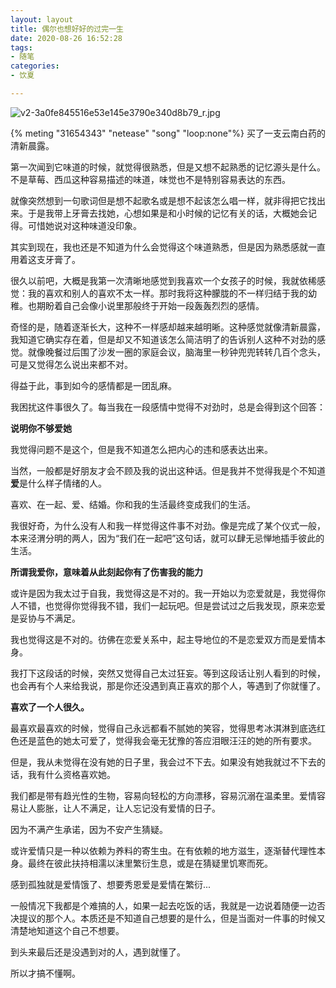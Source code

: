 ```yaml
---
layout: layout
title: 偶尔也想好好的过完一生
date: 2020-08-26 16:52:28
tags:
- 随笔
categories:
- 饮夏

---
```


![v2-3a0fe845516e53e145e3790e340d8b79_r.jpg](http://img.yocoh.cn/images/2020/07/09/v2-3a0fe845516e53e145e3790e340d8b79_r.jpg)

{% meting "31654343" "netease" "song" "loop:none"%}
买了一支云南白药的清新晨露。



第一次闻到它味道的时候，就觉得很熟悉，但是又想不起熟悉的记忆源头是什么。不是草莓、西瓜这种容易描述的味道，味觉也不是特别容易表达的东西。



就像突然想到一句歌词但是想不起歌名或是想不起该怎么唱一样，就非得把它找出来。于是我带上牙膏去找她，心想如果是和小时候的记忆有关的话，大概她会记得。可惜她说对这种味道没印象。



其实到现在，我也还是不知道为什么会觉得这个味道熟悉，但是因为熟悉感就一直用着这支牙膏了。







很久以前吧，大概是我第一次清晰地感觉到我喜欢一个女孩子的时候，我就依稀感觉：我的喜欢和别人的喜欢不太一样。那时我将这种朦胧的不一样归结于我的幼稚。也期盼着自己会像小说里那般终于开始一段轰轰烈烈的感情。



奇怪的是，随着逐渐长大，这种不一样感却越来越明晰。这种感觉就像清新晨露，我知道它确实存在着，但是却又不知道该怎么简洁明了的告诉别人这种不对劲的感觉。就像晚餐过后围了沙发一圈的家庭会议，脑海里一秒钟兜兜转转几百个念头，可是又觉得怎么说出来都不对。



得益于此，事到如今的感情都是一团乱麻。



我困扰这件事很久了。每当我在一段感情中觉得不对劲时，总是会得到这个回答：



**说明你不够爱她**



我觉得问题不是这个，但是我不知道怎么把内心的违和感表达出来。



当然，一般都是好朋友才会不顾及我的说出这种话。但是我并不觉得我是个不知道**爱**是什么样子情绪的人。



喜欢、在一起、爱、结婚。你和我的生活最终变成我们的生活。



我很好奇，为什么没有人和我一样觉得这件事不对劲。像是完成了某个仪式一般，本来泾渭分明的两人，因为“我们在一起吧”这句话，就可以肆无忌惮地插手彼此的生活。



**所谓我爱你，意味着从此刻起你有了伤害我的能力**



或许是因为我太过于自我，我觉得这是不对的。我一开始以为恋爱就是，我觉得你人不错，也觉得你觉得我不错，我们一起玩吧。但是尝试过之后我发现，原来恋爱是妥协与不满足。





我也觉得这是不对的。彷佛在恋爱关系中，起主导地位的不是恋爱双方而是爱情本身。



我打下这段话的时候，突然又觉得自己太过狂妄。等到这段话让别人看到的时候，也会再有个人来给我说，那是你还没遇到真正喜欢的那个人，等遇到了你就懂了。



**喜欢了一个人很久。**



最喜欢最喜欢的时候，觉得自己永远都看不腻她的笑容，觉得思考冰淇淋到底选红色还是蓝色的她太可爱了，觉得我会毫无犹豫的答应泪眼汪汪的她的所有要求。



但是，我从未觉得在没有她的日子里，我会过不下去。如果没有她我就过不下去的话，我有什么资格喜欢她。





我们都是带有趋光性的生物，容易向轻松的方向漂移，容易沉溺在温柔里。爱情容易让人膨胀，让人不满足，让人忘记没有爱情的日子。



因为不满产生承诺，因为不安产生猜疑。



或许爱情只是一种以依赖为养料的寄生虫。在有依赖的地方滋生，逐渐替代理性本身。最终在彼此扶持相濡以沫里繁衍生息，或是在猜疑里饥寒而死。



感到孤独就是爱情饿了、想要秀恩爱是爱情在繁衍...



一般情况下我都是个难搞的人，如果一起去吃饭的话，我就是一边说着随便一边否决提议的那个人。本质还是不知道自己想要的是什么，但是当面对一件事的时候又清楚地知道这个自己不想要。



到头来最后还是没遇到对的人，遇到就懂了。



所以才搞不懂啊。



